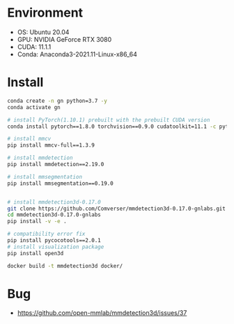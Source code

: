# Environment

-   OS: Ubuntu 20.04
-   GPU: NVIDIA GeForce RTX 3080
-   CUDA: 11.1.1
-   Conda: Anaconda3-2021.11-Linux-x86_64

# Install

```bash
conda create -n gn python=3.7 -y
conda activate gn

# install PyTorch(1.10.1) prebuilt with the prebuilt CUDA version
conda install pytorch==1.8.0 torchvision==0.9.0 cudatoolkit=11.1 -c pytorch -c nvidia

# install mmcv
pip install mmcv-full==1.3.9

# install mmdetection
pip install mmdetection==2.19.0

# install mmsegmentation
pip install mmsegmentation==0.19.0


# install mmdetection3d-0.17.0
git clone https://github.com/Comverser/mmdetection3d-0.17.0-gnlabs.git
cd mmdetection3d-0.17.0-gnlabs
pip install -v -e .

# compatibility error fix
pip install pycocotools==2.0.1
# install visualization package
pip install open3d
```

```bash
docker build -t mmdetection3d docker/
```

# Bug

-   https://github.com/open-mmlab/mmdetection3d/issues/37

